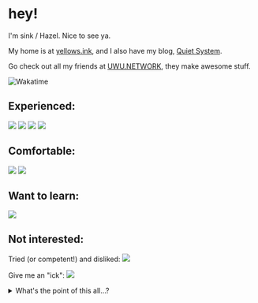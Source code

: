 # hey!
I'm sink / Hazel. Nice to see ya.

My home is at [yellows.ink](//yellows.ink), and I also have my blog, [Quiet System](//uwu.network/~sink/blog).

Go check out all my friends at [UWU.NETWORK](//github.com/uwu), they make awesome stuff.

<!--![Metrics](https://metrics.lecoq.io/Yellowsink?template=classic&languages=1&stars=1&followup=1&people=1&activity=1&notable=1&achievements=1&languages.limit=8&languages.sections=most-used&languages.colors=github&languages.threshold=0%25&languages.indepth=false&languages.analysis.timeout=15&languages.categories=markup%2C%20programming&languages.recent.categories=markup%2C%20programming&languages.recent.load=300&languages.recent.days=14&stars.limit=4&followup.sections=repositories&followup.indepth=false&people.limit=24&people.size=28&people.types=followers%2C%20following&people.identicons=false&people.shuffle=false&activity.limit=5&activity.load=300&activity.days=14&activity.filter=all&activity.visibility=all&activity.timestamps=false&achievements.threshold=C&achievements.secrets=true&achievements.display=detailed&achievements.limit=0&notable.from=organization&notable.repositories=false&notable.indepth=false&config.timezone=Europe%2FLondon)-->

![Wakatime](https://wakatime.com/share/@78bcc80e-c76e-4ef7-bcae-5afcacaf2ced/7cf6f4ba-8cfd-4052-94ae-9ad7fdea749e.svg)

## Experienced:
<!-- Languages -->
<img src="https://skillicons.dev/icons?i=js,ts,cs,md,html,css,sass,regex" />
<!-- Frameworks -->
<img src="https://skillicons.dev/icons?i=solidjs,astro,dotnet,workers,deno" />
<!-- Web tooling -->
<img src="https://skillicons.dev/icons?i=vite,vscode,tailwind,pnpm,vercel" />
<!-- Other -->
<img src="https://skillicons.dev/icons?i=github,linux,arch,rider,webstorm,vscode,git,githubactions" />

## Comfortable:
<!-- Languages -->
<img src="https://skillicons.dev/icons?i=rust,dart,bash,svg" />
<!-- Other -->
<img src="https://skillicons.dev/icons?i=svelte,vue,alpinejs,visualstudio,docker,mysql,sqlite" />

## Want to learn:
<img src="https://skillicons.dev/icons?i=haskell,kotlin,ktor,plan9,swift,zig,remix,flutter,htmx,nix,vitest,grafana" />

## Not interested:
Tried (or competent!) and disliked:
<img src="https://skillicons.dev/icons?i=angular,emacs,gradle,go,heroku,react,java,nodejs,py,replit,vim,yarn" />

Give me an "ick": <img src="https://skillicons.dev/icons?perline=12&i=anaconda,cmake,django,eclipse,flask,ipfs,laravel,lit,maven,perl,php,sentry,solidity,tauri,v,webpack" />

<details>
  <summary>What's the point of this all...?</summary>

  I think you can tell a lot about a person in the context of collaborating with them or discussing code from
  the tools and technologies that they like to use. A haskell user will likely get on with other haskell users.
  
  I'm telling people who don't know me upfront what I'm good at, what I enjoy, and what I won't be bothering with.

  Apologies if this comes off pretentious or anything, I'm just writing my honest thoughts.
</details>
